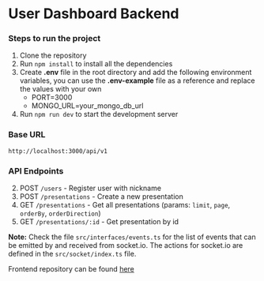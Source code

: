 # User Dashboard Backend

### Steps to run the project
1. Clone the repository
2. Run `npm install` to install all the dependencies
3. Create __.env__ file in the root directory and add the following environment variables, you can use the __.env-example__ file as a reference and replace the values with your own
    - PORT=3000
    - MONGO_URL=your_mongo_db_url
4. Run `npm run dev` to start the development server

### Base URL
`http://localhost:3000/api/v1`

### API Endpoints
2. POST `/users` - Register user with nickname
3. POST `/presentations` - Create a new presentation
4. GET `/presentations` - Get all presentations (params: `limit`, `page`, `orderBy`, `orderDirection`)
5. GET `/presentations/:id` - Get presentation by id

__Note:__ Check the file `src/interfaces/events.ts` for the list of events that can be emitted by and received from socket.io. The actions for socket.io are defined in the `src/socket/index.ts` file.

Frontend repository can be found [here](https://github.com/gerashdo/collaborative-presentations-front)
